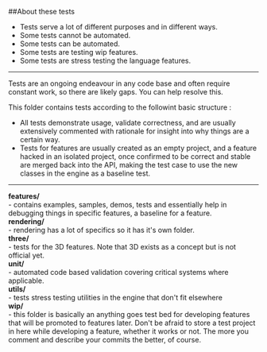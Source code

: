 ##About these tests 

- Tests serve a lot of different purposes and in different ways.
- Some tests cannot be automated. 
- Some tests can be automated.
- Some tests are testing wip features.
- Some tests are stress testing the language features.

--- 

Tests are an ongoing endeavour in any code base and often require constant work, so there are likely gaps. You can help resolve this.

This folder contains tests according to the followint basic structure :   

- All tests demonstrate usage, validate correctness, and are usually extensively commented with rationale for insight into why things are a certain way.   
- Tests for features are usually created as an empty project, and a feature hacked in an isolated project, once confirmed to be correct and stable are merged back into the API, 
making the test case to use the new classes in the engine as a baseline test.

--- 

**features/**   
    - contains examples, samples, demos, tests and essentially help in debugging things in specific features, a baseline for a feature.   
**rendering/**   
    - rendering has a lot of specifics so it has it's own folder.    
**three/**   
    - tests for the 3D features. Note that 3D exists as a concept but is not official yet.   
**unit/**   
    - automated code based validation covering critical systems where applicable.   
**utils/**   
    - tests stress testing utilities in the engine that don't fit elsewhere   
**wip/**   
    - this folder is basically an anything goes test bed for developing features that will be promoted to features later. Don't be afraid to store a test project in here while developing a feature, whether it works or not. The more you comment and describe your commits the better, of course.   

